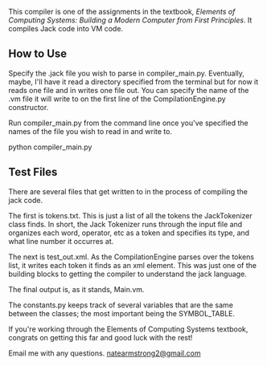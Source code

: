This compiler is one of the assignments in the textbook, _Elements of Computing Systems: Building a Modern Computer from First Principles_. It compiles Jack code into VM code.

## How to Use
Specify the .jack file you wish to parse in compiler_main.py. Eventually, maybe, I'll have it read a directory specified from the terminal but for now it reads one file and in writes one file out. You can specify the name of the .vm file it will write to on the first line of the CompilationEngine.py constructor.

Run compiler_main.py from the command line once you've specified the names of the file you wish to read in and write to.

  python compiler_main.py

## Test Files

There are several files that get written to in the process of compiling the jack code.

The first is tokens.txt. This is just a list of all the tokens the JackTokenizer class finds. In short, the Jack Tokenizer runs through the input file and organizes each word, operator, etc as a token and specifies its type, and what line number it occurres at.

The next is test_out.xml. As the CompilationEngine parses over the tokens list, it writes each token it finds as an xml element. This was just one of the building blocks to getting the compiler to understand the jack language.

The final output is, as it stands, Main.vm.

The constants.py keeps track of several variables that are the same between the classes; the most important being the SYMBOL_TABLE.

If you're working through the Elements of Computing Systems textbook, congrats on getting this far and good luck with the rest!

Email me with any questions. natearmstrong2@gmail.com
